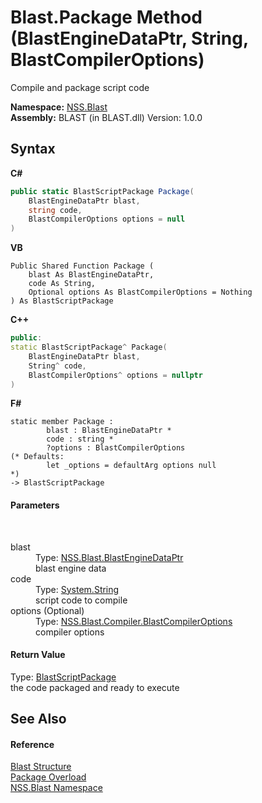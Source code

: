 # Blast.Package Method (BlastEngineDataPtr, String, BlastCompilerOptions)
 

Compile and package script code

**Namespace:**&nbsp;<a href="88b55311-4a89-0894-e27a-e157e443c7f7.md">NSS.Blast</a><br />**Assembly:**&nbsp;BLAST (in BLAST.dll) Version: 1.0.0

## Syntax

**C#**<br />
``` C#
public static BlastScriptPackage Package(
	BlastEngineDataPtr blast,
	string code,
	BlastCompilerOptions options = null
)
```

**VB**<br />
``` VB
Public Shared Function Package ( 
	blast As BlastEngineDataPtr,
	code As String,
	Optional options As BlastCompilerOptions = Nothing
) As BlastScriptPackage
```

**C++**<br />
``` C++
public:
static BlastScriptPackage^ Package(
	BlastEngineDataPtr blast, 
	String^ code, 
	BlastCompilerOptions^ options = nullptr
)
```

**F#**<br />
``` F#
static member Package : 
        blast : BlastEngineDataPtr * 
        code : string * 
        ?options : BlastCompilerOptions 
(* Defaults:
        let _options = defaultArg options null
*)
-> BlastScriptPackage 

```


#### Parameters
&nbsp;<dl><dt>blast</dt><dd>Type: <a href="8db5e405-878e-4a0b-b105-f09f3c478935.md">NSS.Blast.BlastEngineDataPtr</a><br />blast engine data</dd><dt>code</dt><dd>Type: <a href="https://docs.microsoft.com/dotnet/api/system.string" target="_blank" rel="noopener noreferrer">System.String</a><br />script code to compile</dd><dt>options (Optional)</dt><dd>Type: <a href="acd2f6cc-9dc8-39b3-7ff6-2a1a35ecce47.md">NSS.Blast.Compiler.BlastCompilerOptions</a><br />compiler options</dd></dl>

#### Return Value
Type: <a href="334603e0-a0de-2aaa-4007-78f5dcc5dc51.md">BlastScriptPackage</a><br />the code packaged and ready to execute

## See Also


#### Reference
<a href="efe93ce5-baaf-ed42-b038-35b4ff074233.md">Blast Structure</a><br /><a href="ef43bafa-8b66-4798-9ffc-28e0d1c8fd45.md">Package Overload</a><br /><a href="88b55311-4a89-0894-e27a-e157e443c7f7.md">NSS.Blast Namespace</a><br />